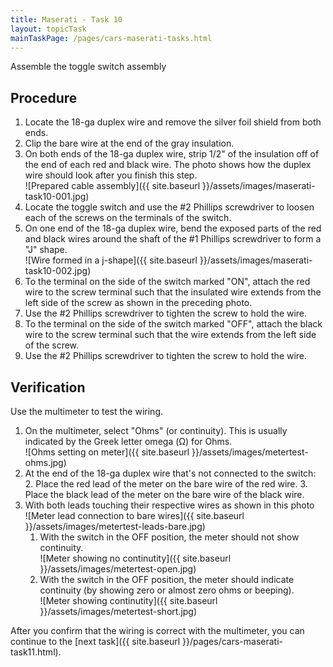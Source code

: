 ```yaml
---
title: Maserati - Task 10
layout: topicTask
mainTaskPage: /pages/cars-maserati-tasks.html
---
```


Assemble the toggle switch assembly

## Procedure

1. Locate the 18-ga duplex wire and remove the silver foil shield from both ends.
2. Clip the bare wire at the end of the gray insulation.
3. On both ends of the 18-ga duplex wire, strip 1/2" of the insulation off of the end of each red and black wire. The photo shows how the duplex wire should look after you finish this step.<br>![Prepared cable assembly]({{ site.baseurl }}/assets/images/maserati-task10-001.jpg)
4. Locate the toggle switch and use the #2 Phillips screwdriver to loosen each of the screws on the terminals of the switch.
5. On one end of the 18-ga duplex wire, bend the exposed parts of the red and black wires around the shaft of the #1 Phillips screwdriver to form a "J" shape.<br>![Wire formed in a j-shape]({{ site.baseurl }}/assets/images/maserati-task10-002.jpg)
6. To the terminal on the side of the switch marked "ON", attach the red wire to the screw terminal such that the insulated wire extends from the left side of the screw as shown in the preceding photo.
7. Use the #2 Phillips screwdriver to tighten the screw to hold the wire.
6. To the terminal on the side of the switch marked "OFF", attach the black wire to the screw terminal such that the wire extends from the left side of the screw.
7. Use the #2 Phillips screwdriver to tighten the screw to hold the wire.

## Verification

Use the multimeter to test the wiring.

1. On the multimeter, select "Ohms" (or continuity). This is usually indicated by the Greek letter omega (&#937;) for Ohms.<br>![Ohms setting on meter]({{ site.baseurl }}/assets/images/metertest-ohms.jpg)
2. At the end of the 18-ga duplex wire that's not connected to the switch: 
	2. Place the red lead of the meter on the bare wire of the red wire.
	3. Place the black lead of the meter on the bare wire of the black wire.
4. With both leads touching their respective wires as shown in this photo <br>![Meter lead connection to bare wires]({{ site.baseurl }}/assets/images/metertest-leads-bare.jpg)
	1. With the switch in the OFF position, the meter should not show continuity.<br>![Meter showing no continutity]({{ site.baseurl }}/assets/images/metertest-open.jpg)
	2. With the switch in the OFF position, the meter should indicate continuity (by showing zero or almost zero ohms or beeping).<br>![Meter showing continutity]({{ site.baseurl }}/assets/images/metertest-short.jpg)

After you confirm that the wiring is correct with the multimeter, you can continue to the [next task]({{ site.baseurl }}/pages/cars-maserati-task11.html).
